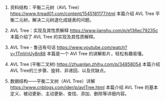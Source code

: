 

1. 资料结构：平衡二元树（AVL Tree）
https://www.itread01.com/content/1545181177.html
本篇介绍 AVL Tree 平衡二元树，解决二元树退化成链表的问题。

2. AVL Tree：实现及其性质解释
https://www.jianshu.com/p/e136ec79235c
本篇介绍了 AVL Tree 的实现及其性质解释。

3. AVL Tree - 鲁迅有句话
https://www.youtube.com/watch?v=1TmVnUy8n88
本篇是一个 AVl Tree 的讲解影片，轻松有趣易懂。

4. AVL Tree (平衡二叉树)
https://zhuanlan.zhihu.com/p/34858054
本篇介绍AVL Tree的三步骤、旋转、非递回、以及优缺点。

5. 数据结构——平衡二叉树（AVL Tree）详解
https://www.cnblogs.com/ider/p/avlTree.html
本篇介绍 AVL Tree 的基本定义、被动更新、主动更新、查找、添加、删除等详细内容。